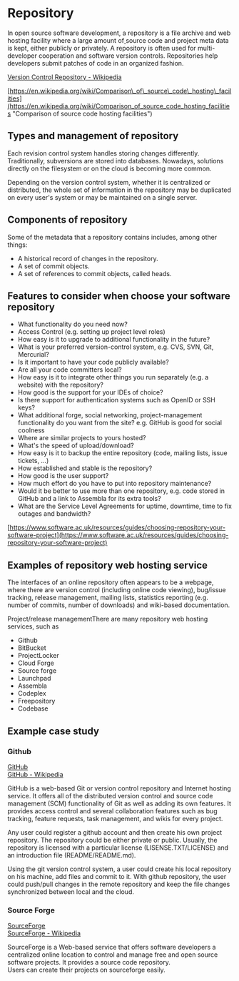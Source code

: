 # Repository

In open source software development, a repository is a file archive and web hosting facility where a large amount of[ ](https://en.wikipedia.org/wiki/Source_code)source code and project meta data is kept, either publicly or privately. A repository is often used for multi-developer cooperation and software version controls. Repositories help developers submit patches of code in an organized fashion. 

[Version Control Repository - Wikipedia](https://www.gitbook.com/book/qianxux/flossbok/edit#) 

[https://en.wikipedia.org/wiki/Comparison\_of\_source\_code\_hosting\_facilities](https://en.wikipedia.org/wiki/Comparison_of_source_code_hosting_facilities "Comparison of source code hosting facilities")

## Types and management of repository 

Each revision control system handles storing changes differently. Traditionally, subversions are stored into databases. Nowadays, solutions directly on the filesystem or on the cloud is becoming more common.

Depending on the version control system, whether it is centralized or distributed, the whole set of information in the repository may be duplicated on every user's system or may be maintained on a single server.

## Components of repository

Some of the metadata that a repository contains includes, among other things:

* A historical record of changes in the repository.
* A set of commit objects.
* A set of references to commit objects, called heads.

## Features to consider when choose your software repository

* What functionality do you need now?
* Access Control \(e.g. setting up project level roles\)
* How easy is it to upgrade to additional functionality in the future?
* What is your preferred version-control system, e.g. CVS, SVN, Git, Mercurial?
* Is it important to have your code publicly available?
* Are all your code committers local?
* How easy is it to integrate other things you run separately \(e.g. a website\) with the repository?
* How good is the support for your IDEs of choice?
* Is there support for authentication systems such as OpenID or SSH keys?
* What additional forge, social networking, project-management functionality do you want from the site? e.g. GitHub is good for social coolness
* Where are similar projects to yours hosted?
* What's the speed of upload/download?
* How easy is it to backup the entire repository \(code, mailing lists, issue tickets, ...\)
* How established and stable is the repository?
* How good is the user support?
* How much effort do you have to put into repository maintenance?
* Would it be better to use more than one repository, e.g. code stored in GitHub and a link to Assembla for its extra tools?
* What are the Service Level Agreements for uptime, downtime, time to fix outages and bandwidth?

[https://www.software.ac.uk/resources/guides/choosing-repository-your-software-project](https://www.software.ac.uk/resources/guides/choosing-repository-your-software-project)

## Examples of repository web hosting service

The interfaces of an online repository often appears to be a webpage, where there are version control \(including online code viewing\), bug/issue tracking, release management, mailing lists, statistics reporting \(e.g. number of commits, number of downloads\) and wiki-based documentation.

Project/release managementThere are many repository web hosting services, such as

* Github
* BitBucket
* ProjectLocker
* Cloud Forge
* Source forge
* Launchpad
* Assembla
* Codeplex
* Freepository
* Codebase

## Example case study

### Github

[GitHub](https://github.com/)  
[GitHub - Wikipedia](https://en.wikipedia.org/wiki/GitHub)

GitHub is a web-based Git or version control repository and Internet hosting service. It offers all of the distributed version control and source code management \(SCM\) functionality of Git as well as adding its own features.  It provides access control and several collaboration features such as bug tracking, feature requests, task management, and wikis for every project.

Any user could register a github account and then create his own project repository. The repository could be either private or public. Usually, the repository is licensed with a particular license \(LISENSE.TXT/LICENSE\) and an introduction file \(README/README.md\).

Using the git version control system, a user could create his local repository on his machine, add files and commit to it. With github repository, the user could push/pull changes in the remote repository and keep the file changes synchronized between local and the cloud.

### Source Forge

[SourceForge](https://sourceforge.net/)  
[SourceForge - Wikipedia](https://en.wikipedia.org/wiki/SourceForge)

SourceForge is a Web-based service that offers software developers a centralized online location to control and manage free and open source software projects. It provides a source code repository.  
Users can create their projects on sourceforge easily.

### 



